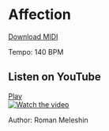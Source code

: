 # Affection
[Download MIDI](https://github.com/meleshin/music-sources/blob/main/2018-11-12%20Affection/Roman%20Meleshin%20-%20Affection.mid?raw=true)

Tempo: 140 BPM

## Listen on YouTube
[Play<br>![Watch the video](https://img.youtube.com/vi/EL66KQ3RiY0/hqdefault.jpg)](https://www.youtube.com/watch?v=EL66KQ3RiY0 "Video")

Author: Roman Meleshin
